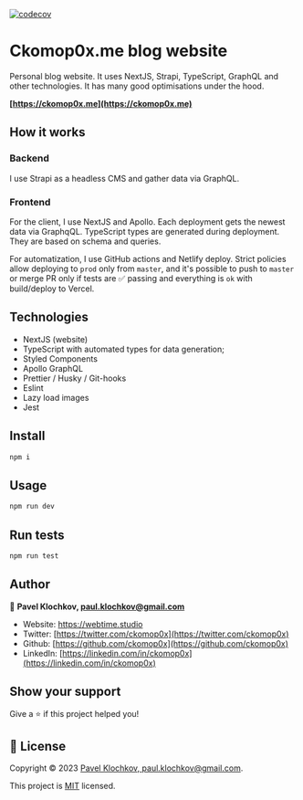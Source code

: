 [![codecov](https://codecov.io/gh/ckomop0x/ckomop0x.me.site.v2/branch/master/graph/badge.svg?token=ENO8W3HTIX)](https://codecov.io/gh/ckomop0x/ckomop0x.me.site.v2)

# Ckomop0x.me blog website

Personal blog website. It uses NextJS, Strapi, TypeScript, GraphQL and other technologies. It has many good optimisations under the hood.

**[https://ckomop0x.me](https://ckomop0x.me)**

## How it works

### Backend

I use Strapi as a headless CMS and gather data via GraphQL.

### Frontend

For the client, I use NextJS and Apollo. Each deployment gets the newest data via GraphqQL.
TypeScript types are generated during deployment. They are based on schema and queries.

For automatization, I use GitHub actions and Netlify deploy.
Strict policies allow deploying to `prod` only from `master`, and it's possible to push to
`master` or merge PR only if tests are ✅ passing and everything is `ok` with build/deploy
to Vercel.

## Technologies

- NextJS (website)
- TypeScript with automated types for data generation;
- Styled Components
- Apollo GraphQL
- Prettier / Husky / Git-hooks
- Eslint
- Lazy load images
- Jest

## Install

```sh
npm i
```

## Usage

```sh
npm run dev
```

## Run tests

```sh
npm run test
```

## Author

👤 **Pavel Klochkov, paul.klochkov@gmail.com**

- Website: https://webtime.studio
- Twitter: [https://twitter.com/ckomop0x](https://twitter.com/ckomop0x)
- Github: [https://github.com/ckomop0x](https://github.com/ckomop0x)
- LinkedIn: [https://linkedin.com/in/ckomop0x](https://linkedin.com/in/ckomop0x)

## Show your support

Give a ⭐️ if this project helped you!

## 📝 License

Copyright © 2023 [Pavel Klochkov, paul.klochkov@gmail.com](https://github.com/ckomop0x).

This project is [MIT](https://github.com/ckomop0x/ckomop0x.me.site.v2/blob/master/LICENSE) licensed.

